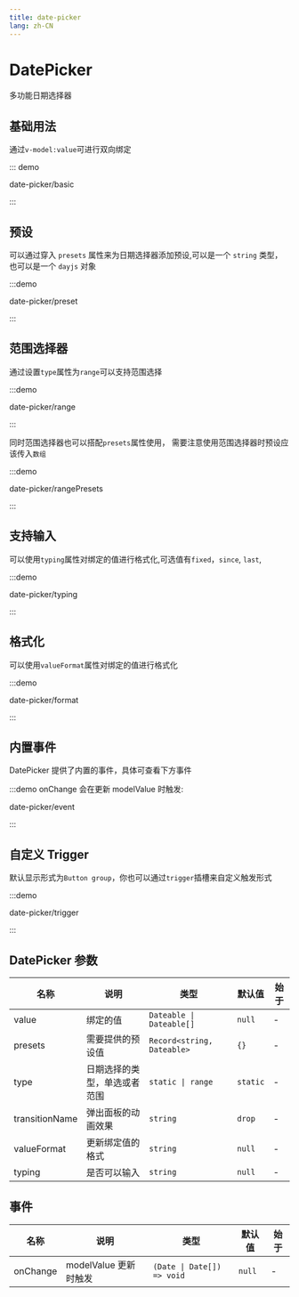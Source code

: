 ```yaml
---
title: date-picker
lang: zh-CN
---
```


<script setup>
const demos = import.meta.globEager('../../../demos/bole-design/date-picker/*/*.vue')
</script>

# DatePicker

多功能日期选择器

## 基础用法

通过`v-model:value`可进行双向绑定

::: demo

date-picker/basic

:::

## 预设

可以通过穿入 `presets` 属性来为日期选择器添加预设,可以是一个 `string` 类型，也可以是一个 `dayjs` 对象

:::demo

date-picker/preset

:::

## 范围选择器

通过设置`type`属性为`range`可以支持范围选择

:::demo

date-picker/range

:::

同时范围选择器也可以搭配`presets`属性使用， 需要注意使用范围选择器时预设应该传入`数组`

:::demo

date-picker/rangePresets

:::

## 支持输入

可以使用`typing`属性对绑定的值进行格式化,可选值有`fixed`，`since`, `last`,

:::demo

date-picker/typing

:::

## 格式化

可以使用`valueFormat`属性对绑定的值进行格式化

:::demo

date-picker/format

:::

## 内置事件

DatePicker 提供了内置的事件，具体可查看下方事件

:::demo onChange 会在更新 modelValue 时触发:

date-picker/event

:::

## 自定义 Trigger

默认显示形式为`Button group`，你也可以通过`trigger`插槽来自定义触发形式

:::demo

date-picker/trigger

:::

## DatePicker 参数

| 名称           | 说明                         | 类型                       | 默认值   | 始于 |
| -------------- | ---------------------------- | -------------------------- | -------- | ---- |
| value          | 绑定的值                     | `Dateable \| Dateable[]`   | `null`   | -    |
| presets        | 需要提供的预设值             | `Record<string, Dateable>` | `{}`     | -    |
| type           | 日期选择的类型，单选或者范围 | `static \| range`          | `static` | -    |
| transitionName | 弹出面板的动画效果           | `string`                   | `drop`   | -    |
| valueFormat    | 更新绑定值的格式             | `string`                   | `null`   | -    |
| typing         | 是否可以输入                 | `string`                   | `null`   | -    |

## 事件

| 名称     | 说明                  | 类型                       | 默认值 | 始于 |
| -------- | --------------------- | -------------------------- | ------ | ---- |
| onChange | modelValue 更新时触发 | `(Date \| Date[]) => void` | `null` | -    |

